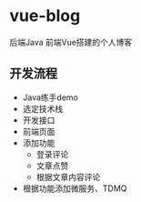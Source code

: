# vue-blog
后端Java 前端Vue搭建的个人博客
## 开发流程
- Java练手demo
- 选定技术栈
- 开发接口
- 前端页面
- 添加功能
  - 登录评论
  - 文章点赞
  - 根据文章内容评论
- 根据功能添加微服务、TDMQ
  
